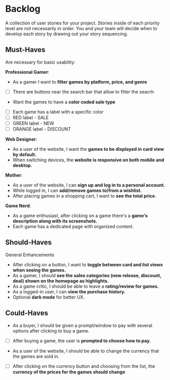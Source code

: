 # Backlog

A collection of user stories for your project. Stories inside of each priority
level are not necessarily in order. You and your team will decide when to
develop each story by drawing out your story sequencing. 

## Must-Haves

Are necessary for basic usability:

**Professional Gamer**: 
- As a gamer I want to **filter games by platform, price, and genre**
- [ ] There are buttons near the search bar that allow to filter the seacrh
- Want the games to have a **color coded sale type** 
- [ ] Each game has a label with a specific color
- [ ] RED label - SALE
- [ ] GREEN label - NEW
- [ ] ORANGE label - DISCOUNT

**Web Designer**: 
- As a user of the website, I want the **games to be displayed in card view by default.**
- When switching devices, the **website is responsive on both mobile and desktop.**

**Mother**: 
- As a user of the website,  I can **sign up and log in to a personal account.**
- While logged in, I can **add/remove games to/from a wishlist.**
- After placing games in a shopping cart, I want to **see the total price.**

**Game Nerd**: 
- As a game enthusiast, after clicking on a game there's a **game's description along with its screenshots.**
- Each game has a dedicated page with organized content.

## Should-Haves 
 General Enhancements 

- After clicking on a button, I want to **toggle between card and list views when seeing the games.**
- As a gamer, I should **see the sales categories (new release, discount, deal) shown on the homepage as highlights.**
- As a game critic, I should be able to leave a **rating/review for games.**
- As a logged-in user, I can **view the purchase history.**
- Optional **dark mode** for better UX.

## Could-Haves

- As a buyer, I should be given a prompt/window to pay with several options after clicking to buy a game. 
- [ ] After buying a game, the user is **prompted to choose how to pay.**
- As a user of the website, I should be able to change the currency that the games are sold in.
- [ ] After clicking on the currency button and choosing from the list, the **currency of the prices for the games should change**